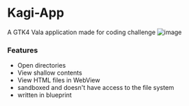 # Kagi-App
A GTK4 Vala application made for coding challenge 
![image](https://github.com/user-attachments/assets/b42c53bc-a2cd-4d95-bf25-3cccbfceeb4f)


### Features
- Open directories
- View shallow contents
- View HTML files in WebView
- sandboxed and doesn't have access to the file system
- written in blueprint



